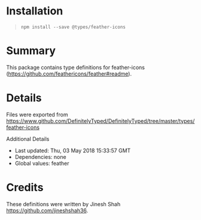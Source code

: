 # Installation
> `npm install --save @types/feather-icons`

# Summary
This package contains type definitions for feather-icons (https://github.com/feathericons/feather#readme).

# Details
Files were exported from https://www.github.com/DefinitelyTyped/DefinitelyTyped/tree/master/types/feather-icons

Additional Details
 * Last updated: Thu, 03 May 2018 15:33:57 GMT
 * Dependencies: none
 * Global values: feather

# Credits
These definitions were written by Jinesh Shah <https://github.com/jineshshah36>.

